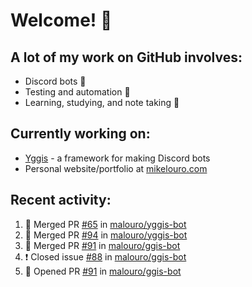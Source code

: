 # Welcome! 👋

## A lot of my work on GitHub involves:
  * Discord bots 🤖
  * Testing and automation 🧪
  * Learning, studying, and note taking 📝

## Currently working on:
  * [Yggis](https://github.com/malouro/yggis-bot) - a framework for making Discord bots
  * Personal website/portfolio at [mikelouro.com](https://mikelouro.com)

## Recent activity:

<!--START_SECTION:activity-->
1. 🎊  Merged PR [#65](https://github.com//malouro/yggis-bot/pull/65) in [malouro/yggis-bot](https://github.com//malouro/yggis-bot)
2. 🎊  Merged PR [#94](https://github.com//malouro/yggis-bot/pull/94) in [malouro/yggis-bot](https://github.com//malouro/yggis-bot)
3. 🎊  Merged PR [#91](https://github.com//malouro/ggis-bot/pull/91) in [malouro/ggis-bot](https://github.com//malouro/ggis-bot)
4. ❗️ Closed issue [#88](https://github.com//malouro/ggis-bot/issues/88) in [malouro/ggis-bot](https://github.com//malouro/ggis-bot)
5. 💪 Opened PR [#91](https://github.com//malouro/ggis-bot/pull/91) in [malouro/ggis-bot](https://github.com//malouro/ggis-bot)
<!--END_SECTION:activity-->
